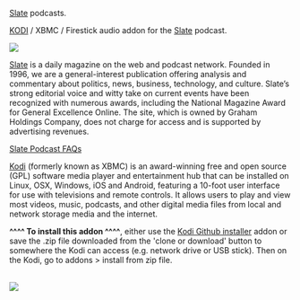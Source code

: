 <a href="https://slate.com/podcasts">Slate</a> podcasts.<br>

<a href="kodi.tv">KODI<a> / XBMC / Firestick audio addon for the <a href="https://slate.com/podcasts">Slate</a> podcast.<br>

<img src="https://compote.slate.com/images/83fd349c-3e04-49f6-a32f-dd015b8883b7.png?width=780&height=520&rect=1560x1040&offset=0x0"><br>

<a href="https://slate.com/podcasts">Slate</a> is a daily magazine on the web and podcast network. Founded in 1996, we are a general-interest publication offering analysis and commentary about politics, news, business, technology, and culture. Slate’s strong editorial voice and witty take on current events have been recognized with numerous awards, including the National Magazine Award for General Excellence Online. The site, which is owned by Graham Holdings Company, does not charge for access and is supported by advertising revenues.<br>

<a href="https://slate.com/podcastfaqs">Slate Podcast FAQs</a><br>

<a href="www.kodi.tv">Kodi</a> (formerly known as XBMC) is an award-winning free and open source (GPL) software media player and entertainment hub that can be installed on Linux, OSX, Windows, iOS and Android, featuring a 10-foot user interface for use with televisions and remote controls. It allows users to play and view most videos, music, podcasts, and other digital media files from local and network storage media and the internet.<br>

<b>^^^^ To install this addon ^^^^</b>, either use the <a href="https://www.tvaddons.co/github-browser-kodi/">Kodi Github installer</a> addon or save the .zip file downloaded from the 'clone or download' button to somewhere the Kodi can access (e.g. network drive or USB stick). Then on the Kodi, go to addons > install from zip file.<br>

<br><a href="http://www.kodi.tv"><img src="https://kodi.tv/sites/default/files/page/field_image/about--devices.jpg">
